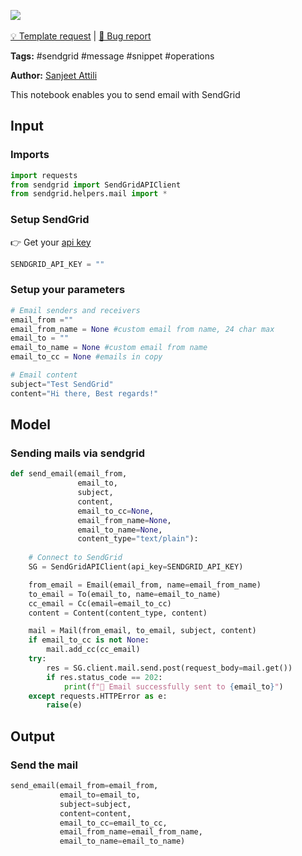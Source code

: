 <a href="https://app.naas.ai/user-redirect/naas/downloader?url=https://raw.githubusercontent.com/jupyter-naas/awesome-notebooks/master/SendGrid/SendGrid_Send_message.ipynb" target="_parent"><img src="https://naasai-public.s3.eu-west-3.amazonaws.com/open_in_naas.svg"/></a><br><br><a href="https://github.com/jupyter-naas/awesome-notebooks/issues/new?assignees=&labels=&template=template-request.md&title=Tool+-+Action+of+the+notebook+">💡 Template request</a> | <a href="https://github.com/jupyter-naas/awesome-notebooks/issues/new?assignees=&labels=bug&template=bug_report.md&title=SendGrid+-+Send+message:+Error+short+description">🚨 Bug report</a>

**Tags:** #sendgrid #message #snippet #operations

**Author:** [Sanjeet Attili](https://linkedin.com/in/sanjeet-attili-760bab190/)

This notebook enables you to send email with SendGrid

## Input

### Imports


```python
import requests
from sendgrid import SendGridAPIClient
from sendgrid.helpers.mail import *
```

### Setup SendGrid
👉 Get your [api key](https://app.sendgrid.com/settings/api_keys)


```python
SENDGRID_API_KEY = ""
```

### Setup your parameters


```python
# Email senders and receivers
email_from ="" 
email_from_name = None #custom email from name, 24 char max
email_to = ""
email_to_name = None #custom email from name
email_to_cc = None #emails in copy

# Email content
subject="Test SendGrid"
content="Hi there, Best regards!"
```

## Model

### Sending mails via sendgrid


```python
def send_email(email_from,
               email_to,
               subject,
               content,
               email_to_cc=None,
               email_from_name=None,
               email_to_name=None,
               content_type="text/plain"):
    
    # Connect to SendGrid
    SG = SendGridAPIClient(api_key=SENDGRID_API_KEY)

    from_email = Email(email_from, name=email_from_name)
    to_email = To(email_to, name=email_to_name)
    cc_email = Cc(email=email_to_cc)
    content = Content(content_type, content)

    mail = Mail(from_email, to_email, subject, content)
    if email_to_cc is not None:
        mail.add_cc(cc_email)
    try:
        res = SG.client.mail.send.post(request_body=mail.get())
        if res.status_code == 202:
            print(f"📧 Email successfully sent to {email_to}")
    except requests.HTTPError as e:
        raise(e)
```

## Output

### Send the mail


```python
send_email(email_from=email_from,
           email_to=email_to,
           subject=subject,
           content=content,
           email_to_cc=email_to_cc,
           email_from_name=email_from_name,
           email_to_name=email_to_name)
```
